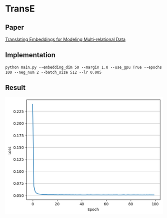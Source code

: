 # TransE 

## Paper 
[Translating Embeddings for Modeling Multi-relational Data](https://papers.nips.cc/paper_files/paper/2013/file/1cecc7a77928ca8133fa24680a88d2f9-Paper.pdf)

## Implementation 
    
```
python main.py --embedding_dim 50 --margin 1.0 --use_gpu True --epochs 100 --neg_num 2 --batch_size 512 --lr 0.005
```

## Result
![Result](../../img/transe.png)